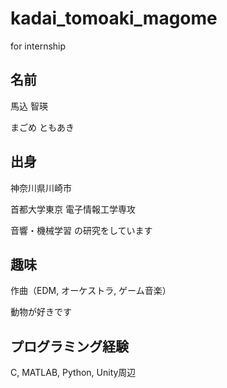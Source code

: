 # kadai_tomoaki_magome
for internship

## 名前
馬込 智瑛

まごめ ともあき

## 出身
神奈川県川崎市

首都大学東京 電子情報工学専攻

音響・機械学習 の研究をしています

## 趣味
作曲（EDM, オーケストラ, ゲーム音楽）

動物が好きです

## プログラミング経験
C, MATLAB, Python, Unity周辺
